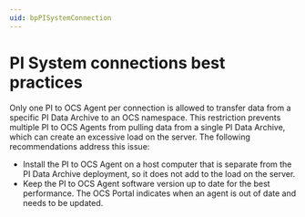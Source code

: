 ```yaml
---
uid: bpPISystemConnection
---
```


# PI System connections best practices

Only one PI to OCS Agent per connection is allowed to transfer data from a specific PI Data Archive to an OCS namespace. This restriction prevents multiple PI to OCS Agents from pulling data from a single PI Data Archive, which can create an excessive load on the server. The following recommendations address this issue:

- Install the PI to OCS Agent on a host computer that is separate from the PI Data Archive deployment, so it does not add to the load on the server.
- Keep the PI to OCS Agent software version up to date for the best performance. The OCS Portal indicates when an agent is out of date and needs to be updated. 
